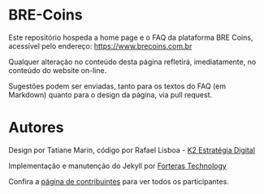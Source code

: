 # BRE-Coins

Este repositório hospeda a home page e o FAQ da plataforma BRE Coins, acessível pelo endereço: https://www.brecoins.com.br

Qualquer alteração no conteúdo desta página refletirá, imediatamente, no conteúdo do website on-line.

Sugestões podem ser enviadas, tanto para os textos do FAQ (em Markdown) quanto para o design da página, via pull request.

# Autores

Design por Tatiane Marin, código por Rafael Lisboa - [K2 Estratégia Digital](http://www.k2estrategia.digital)

Implementação e manutenção do Jekyll por [Forteras Technology](https://forteras.tech)

Confira a [página de contribuintes](https://github.com/jesobreira/ignore-this-repo/graphs/contributors) para ver todos os participantes.
